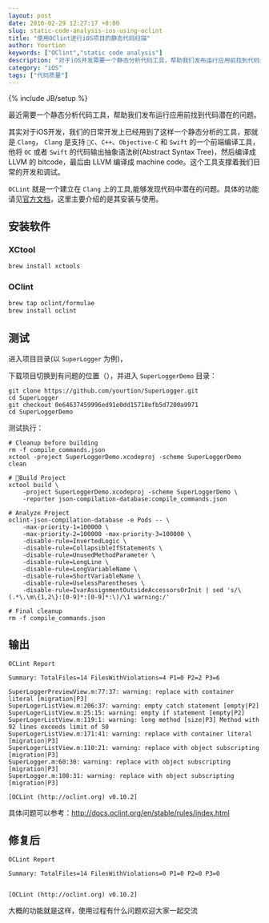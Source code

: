 ```yaml
---
layout: post
date: 2016-02-29 12:27:17 +8:00
slug: static-code-analysis-ios-using-oclint
title: "使用OClint进行iOS项目的静态代码扫描"
author: Yourtion
keywords: ["OClint","static code analysis"]
description: "对于iOS开发需要一个静态分析代码工具，帮助我们发布运行应用前找到代码潜在的问题。OCLint就是一个建立在Clang上的工具,能够发现代码中潜在的问题。这里主要介绍的是其安装与使用。"
category: "iOS"
tags: ["代码质量"]
---
```

{% include JB/setup %}

最近需要一个静态分析代码工具，帮助我们发布运行应用前找到代码潜在的问题。

其实对于iOS开发，我们的日常开发上已经用到了这样一个静态分析的工具，那就是 `Clang`， `Clang` 是支持 `C`、`C++`、`Objective-C` 和 `Swift` 的一个前端编译工具，他将 `OC` 或者 `Swift` 的代码输出抽象语法树(Abstract Syntax Tree)，然后编译成 LLVM 的 bitcode，最后由 LLVM 编译成 machine code。这个工具支撑着我们日常的开发和调试。

`OCLint` 就是一个建立在 `Clang` 上的工具,能够发现代码中潜在的问题。具体的功能请见[官方文档](http://docs.oclint.org/en/stable/)，这里主要介绍的是其安装与使用。

## 安装软件

### XCtool

```bash
brew install xctools
```

### OClint 

```bash
brew tap oclint/formulae
brew install oclint
```			
			
## 测试

进入项目目录(以 `SuperLogger` 为例)，

下载项目切换到有问题的位置（），并进入 `SuperLoggerDemo` 目录：

```
git clone https://github.com/yourtion/SuperLogger.git
cd SuperLogger
git checkout 0e64637459996ed91e0dd15718efb5d7200a9971
cd SuperLoggerDemo
```

测试执行：

```
# Cleanup before building
rm -f compile_commands.json
xctool -project SuperLoggerDemo.xcodeproj -scheme SuperLoggerDemo clean

# Build Project
xctool build \
	-project SuperLoggerDemo.xcodeproj -scheme SuperLoggerDemo \
	-reporter json-compilation-database:compile_commands.json

# Analyze Project
oclint-json-compilation-database -e Pods -- \
	-max-priority-1=100000 \
	-max-priority-2=100000 -max-priority-3=100000 \
   	-disable-rule=InvertedLogic \
   	-disable-rule=CollapsibleIfStatements \
 	-disable-rule=UnusedMethodParameter \
	-disable-rule=LongLine \
	-disable-rule=LongVariableName \
	-disable-rule=ShortVariableName \
	-disable-rule=UselessParentheses \
	-disable-rule=IvarAssignmentOutsideAccessorsOrInit | sed 's/\(.*\.\m\{1,2\}:[0-9]*:[0-9]*:\)/\1 warning:/'

# Final cleanup
rm -f compile_commands.json
```

## 输出

```
OCLint Report

Summary: TotalFiles=14 FilesWithViolations=4 P1=0 P2=2 P3=6

SuperLoggerPreviewView.m:77:37: warning: replace with container literal [migration|P3]
SuperLogerListView.m:206:37: warning: empty catch statement [empty|P2]
SuperLogerListView.m:25:15: warning: empty if statement [empty|P2]
SuperLogerListView.m:119:1: warning: long method [size|P3] Method with 92 lines exceeds limit of 50
SuperLogerListView.m:171:41: warning: replace with container literal [migration|P3]
SuperLogerListView.m:110:21: warning: replace with object subscripting [migration|P3]
SuperLogger.m:60:30: warning: replace with object subscripting [migration|P3]
SuperLogger.m:108:31: warning: replace with object subscripting [migration|P3]

[OCLint (http://oclint.org) v0.10.2]

```

具体问题可以参考：http://docs.oclint.org/en/stable/rules/index.html

## 修复后

```
OCLint Report

Summary: TotalFiles=14 FilesWithViolations=0 P1=0 P2=0 P3=0


[OCLint (http://oclint.org) v0.10.2]
```

大概的功能就是这样，使用过程有什么问题欢迎大家一起交流
